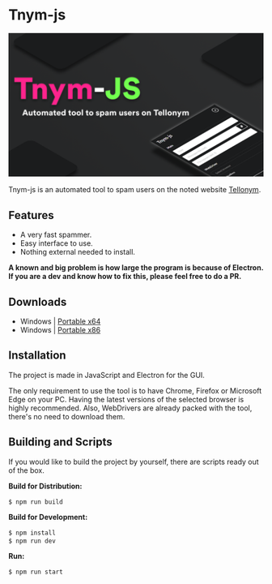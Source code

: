 # Tnym-js

![thumbnail](assets/thumbnail.png)

Tnym-js is an automated tool to spam users on the noted website [Tellonym](https://tellonym.me/).

## Features

- A very fast spammer.
- Easy interface to use.
- Nothing external needed to install.

**A known and big problem is how large the program is because of Electron. If you are a dev and know how to fix this, please feel free to do a PR.**

## Downloads

- Windows | [Portable x64](https://github.com/FedeIlLeone/Tnym-js/releases/latest/download/Tnym-js-x64.zip)
- Windows | [Portable x86](https://github.com/FedeIlLeone/Tnym-js/releases/latest/download/Tnym-js-x86.zip)

## Installation

The project is made in JavaScript and Electron for the GUI.

The only requirement to use the tool is to have Chrome, Firefox or Microsoft Edge on your PC. Having the latest versions of the selected browser is highly recommended. Also, WebDrivers are already packed with the tool, there's no need to download them.

## Building and Scripts

If you would like to build the project by yourself, there are scripts ready out of the box.

**Build for Distribution:**
```shell
$ npm run build
```
**Build for Development:**
```shell
$ npm install
$ npm run dev
```
**Run:**
```shell
$ npm run start
```